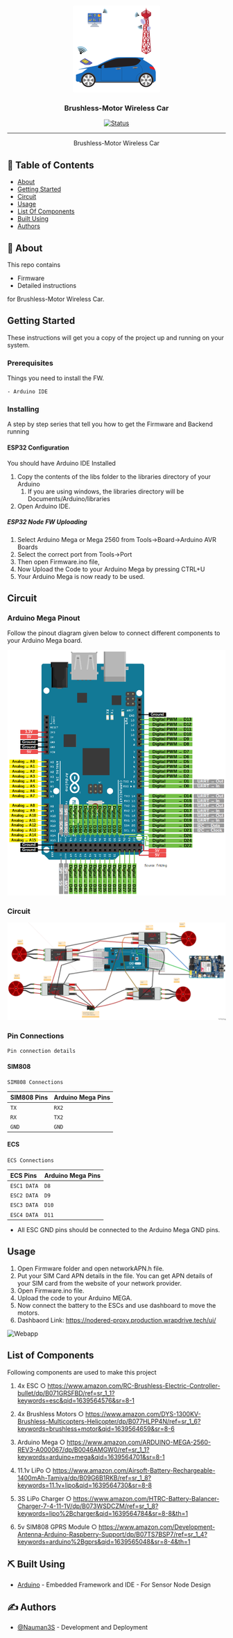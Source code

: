 <p align="center">
  <a href="" rel="noopener">
 <img width=200px height=200px src="artwork/bmc.png" alt="Project logo"></a>
</p>

<h3 align="center">Brushless-Motor Wireless Car</h3>

<div align="center">

[![Status](https://img.shields.io/badge/status-active-success.svg)]()

</div>

---

<p align="center"> Brushless-Motor Wireless Car
    <br> 
</p>

## 📝 Table of Contents

- [About](#about)
- [Getting Started](#getting_started)
- [Circuit](#circuit)
- [Usage](#usage)
- [List Of Components](#list)
- [Built Using](#built_using)
- [Authors](#authors)

## 🧐 About <a name = "about"></a>

This repo contains

- Firmware
- Detailed instructions

for Brushless-Motor Wireless Car.

## Getting Started <a name = "getting_started"></a>

These instructions will get you a copy of the project up and running on your system.

### Prerequisites

Things you need to install the FW.

```
- Arduino IDE
```

### Installing <a name = "installing"></a>

A step by step series that tell you how to get the Firmware and Backend running

#### ESP32 Configuration

You should have Arduino IDE Installed

1.  Copy the contents of the libs folder to the libraries directory of your Arduino
    1. If you are using windows, the libraries directory will be Documents/Arduino/libraries
2.   Open Arduino IDE.

##### ESP32 Node FW Uploading

1.  Select Arduino Mega or Mega 2560 from Tools->Board->Arduino AVR Boards
2.  Select the correct port from Tools->Port
3.  Then open Firmware.ino file,
4.  Now Upload the Code to your Arduino Mega by pressing CTRL+U
5.  Your Arduino Mega is now ready to be used.

## Circuit <a name = "circuit"></a>

### Arduino Mega Pinout

Follow the pinout diagram given below to connect different components to your Arduino Mega board.

![Pinout](artwork/aMega.png)

### Circuit

![Circuit](Circuit/Circuit_bb.png)

### Pin Connections

```http
Pin connection details
```


#### SIM808

```SIM808 Connections```

| SIM808 Pins | Arduino Mega Pins| 
| :--- | :--- | 
| `TX` | `RX2` |
| `RX` | `TX2` |
| `GND` | `GND` | 

#### ECS

```ECS Connections```

| ECS Pins | Arduino Mega Pins| 
| :--- | :--- | 
| `ESC1 DATA` | `D8` |
| `ESC2 DATA` | `D9` |
| `ESC3 DATA` | `D10` |
| `ESC4 DATA` | `D11` |

* All ESC GND pins should be connected to the Arduino Mega GND pins.


## Usage <a name = "usage"></a>

1.  Open Firmware folder and open networkAPN.h file.
2.  Put your SIM Card APN details in the file. You can get APN details of your SIM card from the website of your network provider.
3.  Open Firmware.ino file.
4.  Upload the code to your Arduino MEGA.
5.  Now connect the battery to the ESCs and use dashboard to move the motors.
6.  Dashbaord Link: https://nodered-proxy.production.wrapdrive.tech/ui/

![Webapp](artwork/webapp.png)

## List of Components <a name = "list"></a>

Following components are used to make this project

1.  4x ESC
    ○ https://www.amazon.com/RC-Brushless-Electric-Controller-bullet/dp/B071GRSFBD/ref=sr_1_1?keywords=esc&qid=1639564576&sr=8-1

2.  4x Brushless Motors
    ○ https://www.amazon.com/DYS-1300KV-Brushless-Multicopters-Helicopter/dp/B077HLPP4N/ref=sr_1_6?keywords=brushless+motor&qid=1639564659&sr=8-6

3.  Arduino Mega
    ○ https://www.amazon.com/ARDUINO-MEGA-2560-REV3-A000067/dp/B0046AMGW0/ref=sr_1_1?keywords=arduino+mega&qid=1639564701&sr=8-1

4.  11.1v LiPo
    ○ https://www.amazon.com/Airsoft-Battery-Rechargeable-1400mAh-Tamiya/dp/B09G6B1RKB/ref=sr_1_8?keywords=11.1v+lipo&qid=1639564730&sr=8-8

5. 3S LiPo Charger
    ○ https://www.amazon.com/HTRC-Battery-Balancer-Charger-7-4-11-1V/dp/B073WSDCZM/ref=sr_1_8?keywords=lipo%2Bcharger&qid=1639564784&sr=8-8&th=1

6.  5v SIM808 GPRS Module
    ○ https://www.amazon.com/Development-Antenna-Arduino-Raspberry-Support/dp/B07TS7BSP7/ref=sr_1_4?keywords=arduino%2Bgprs&qid=1639565048&sr=8-4&th=1
## ⛏️ Built Using <a name = "built_using"></a>


- [Arduino](https://www.arduino.cc/) - Embedded Framework and IDE - For Sensor Node Design


## ✍️ Authors <a name = "authors"></a>

- [@Nauman3S](https://github.com/Nauman3S) - Development and Deployment

